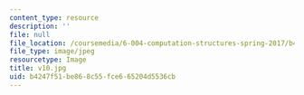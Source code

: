 ```yaml
---
content_type: resource
description: ''
file: null
file_location: /coursemedia/6-004-computation-structures-spring-2017/b4247f51be868c55fce665204d5536cb_v10.jpg
file_type: image/jpeg
resourcetype: Image
title: v10.jpg
uid: b4247f51-be86-8c55-fce6-65204d5536cb
---
```


